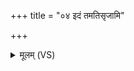 +++
title = "०४ इदं तमतिसृजामि"

+++
<details><summary>मूलम् (VS)</summary>

इ॒दं तमति॑सृजामि॒ तं माभ्यव॑निक्षि ॥
</details>